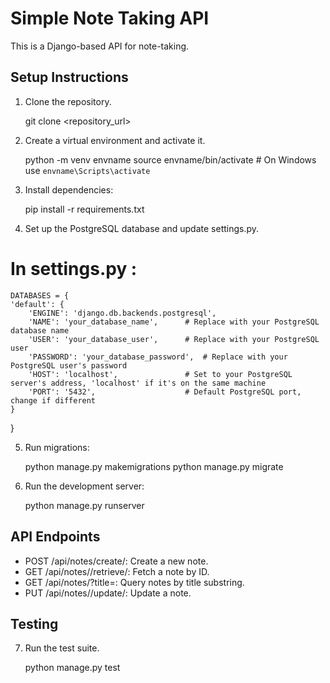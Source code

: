 # Simple Note Taking API

This is a Django-based API for note-taking.

## Setup Instructions

1. Clone the repository.
   
    git clone <repository_url>


3. Create a virtual environment and activate it.

    python -m venv envname
    source envname/bin/activate  # On Windows use `envname\Scripts\activate`

4. Install dependencies:
    
    pip install -r requirements.txt

5. Set up the PostgreSQL database and update settings.py.

# In settings.py :

    DATABASES = {
    'default': {
        'ENGINE': 'django.db.backends.postgresql',
        'NAME': 'your_database_name',      # Replace with your PostgreSQL database name
        'USER': 'your_database_user',      # Replace with your PostgreSQL user
        'PASSWORD': 'your_database_password',  # Replace with your PostgreSQL user's password
        'HOST': 'localhost',               # Set to your PostgreSQL server's address, 'localhost' if it's on the same machine
        'PORT': '5432',                    # Default PostgreSQL port, change if different
    }
}

5. Run migrations:
    
    python manage.py makemigrations
    python manage.py migrate

6. Run the development server:
    
    python manage.py runserver


## API Endpoints

- POST /api/notes/create/: Create a new note.
- GET /api/notes/<id>/retrieve/: Fetch a note by ID.
- GET /api/notes/?title=<substring>: Query notes by title substring.
- PUT /api/notes/<id>/update/: Update a note.

## Testing

7. Run the test suite.
   
    python manage.py test
